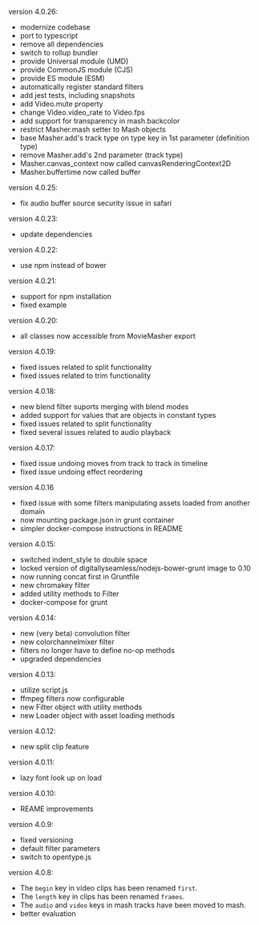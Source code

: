 version 4.0.26:
  - modernize codebase
  - port to typescript
  - remove all dependencies
  - switch to rollup bundler
  - provide Universal module (UMD)
  - provide CommonJS module (CJS)
  - provide ES module (ESM)
  - automatically register standard filters
  - add jest tests, including snapshots
  - add Video.mute property
  - change Video.video_rate to Video.fps
  - add support for transparency in mash.backcolor
  - restrict Masher.mash setter to Mash objects
  - base Masher.add's track type on type key in 1st parameter (definition type)
  - remove Masher.add's 2nd parameter (track type)
  - Masher.canvas_context now called canvasRenderingContext2D
  - Masher.buffertime now called buffer

version 4.0.25:
  - fix audio buffer source security issue in safari

version 4.0.23:
  - update dependencies

version 4.0.22:
  - use npm instead of bower

version 4.0.21:
  - support for npm installation
  - fixed example

version 4.0.20:
  - all classes now accessible from MovieMasher export

version 4.0.19:
  - fixed issues related to split functionality
  - fixed issues related to trim functionality

version 4.0.18:
  - new blend filter suports merging with blend modes
  - added support for values that are objects in constant types
  - fixed issues related to split functionality
  - fixed several issues related to audio playback

version 4.0.17:
- fixed issue undoing moves from track to track in timeline
- fixed issue undoing effect reordering

version 4.0.16
- fixed issue with some filters manipulating assets loaded from another domain
- now mounting package.json in grunt container
- simpler docker-compose instructions in README

version 4.0.15:
- switched indent_style to double space
- locked version of digitallyseamless/nodejs-bower-grunt image to 0.10
- now running concat first in Gruntfile
- new chromakey filter
- added utility methods to Filter
- docker-compose for grunt

version 4.0.14:
- new (very beta) convolution filter
- new colorchannelmixer filter
- filters no longer have to define no-op methods
- upgraded dependencies

version 4.0.13:
- utilize script.js
- ffmpeg filters now configurable
- new Filter object with utility methods
- new Loader object with asset loading methods

version 4.0.12:
- new split clip feature

version 4.0.11:
- lazy font look up on load

version 4.0.10:
- REAME improvements

version 4.0.9:
- fixed versioning
- default filter parameters
- switch to opentype.js

version 4.0.8:
- The `begin` key in video clips has been renamed `first`.
- The `length` key in clips has been renamed `frames`.
- The `audio` and `video` keys in mash tracks have been moved to mash.
- better evaluation
